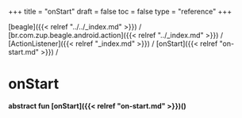+++
title = "onStart"
draft = false
toc = false
type = "reference"
+++

[beagle]({{< relref "../../_index.md" >}}) / [br.com.zup.beagle.android.action]({{< relref "../_index.md" >}}) / [ActionListener]({{< relref "_index.md" >}}) / [onStart]({{< relref "on-start.md" >}}) / 



# onStart  
  
<b><b>abstract fun [onStart]({{< relref "on-start.md" >}})()</b></b>  



